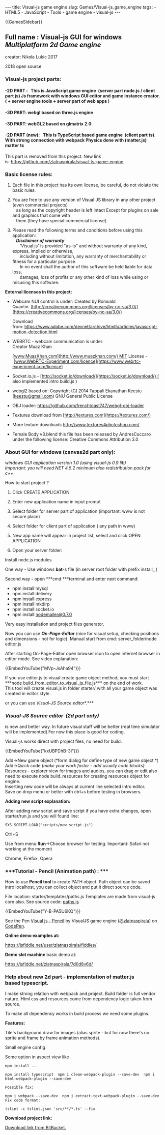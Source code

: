 --- title: Visual-js game engine slug: Games/Visual-js\_game\_engine tags: - HTML5 - JavaScript - Tools - game engine - visual-js ---

{{GamesSidebar}}

Full name : Visual-js GUI for windows *Multiplatform 2d Game engine*
--------------------------------------------------------------------

creator: Nikola Lukic 2017

2018 open source

### Visual-js project parts:

#### -2D PART :   This is JavaScript game engine  (server part node.js / client part js) Js framework with windows GUI editor and game instance creator. ( + server engine tools + server part of web apps )

#### -3D PART: webgl based on three.js engine

#### -3D PART: webGL2 based on glmatrix 2.0

#### -2D PART (new):   This is TypeScript based game engine  (client part ts). With strong connection with webpack Physics done with (matter.js) matter ts

This part is removed from this project. New link is: https://github.com/zlatnaspirala/visual-ts-game-engine

### Basic license rules:

1) Each file in this project has its own license, be careful, do not violate the basic rules.

2) You are free to use any version of Visual JS library in any other project (even commercial projects)  
   as long as the copyright header is left intact Except for plugins on sale and graphics that come with  
   them (they have special commercial license).  
3) Please read the following terms and conditions before using this application:  
   ***Disclaimer of warranty***  
      'Visual js' is provided "as-is" and without warranty of any kind, express, implied or otherwise,  
      including without limitation, any warranty of merchantability or fitness for a particular purpose.    
      In no event shall the author of this software be held liable for data loss,  
      damages, loss of profits or any other kind of loss while using or misusing this software.

**External licenses in this project:**

-   Webcam NUI control is under: Created by Romuald Quantin. [http://creativecommons.org/licenses/by-nc-sa/3.0/](https://creativecommons.org/licenses/by-nc-sa/3.0/)

    Download from: <https://www.adobe.com/devnet/archive/html5/articles/javascript-motion-detection.html>

-   WEBRTC - webcam communication is under:  
    Creator Muaz Khan

    [www.MuazKhan.com](http://www.muazkhan.com/) MIT License - [www.WebRTC-Experiment.com/licence](https://www.webrtc-experiment.com/licence)

-   Socket.io.js - [http://socket.io/download/](https://socket.io/download/) ( also implemented intro build.js )

-   webgl2 based on: Copyright (C) 2014 Tappali Ekanathan Keestu (<keestu@gmail.com>) GNU General Public License

-   OBJ loader: <https://github.com/frenchtoast747/webgl-obj-loader>

-   Textures download from [http://textures.com](https://textures.com/)

-   More texture downloads <http://www.textures4photoshop.com/>

-   Female Body v3.blend this file has been released by AndresCuccaro under the following license: Creative Commons Attribution 3.0

### About GUI for windows (canvas2d part only):

*windows GUI application version 1.0 (using visual-js 0.9 lib)  
Important: you will need NET 4.5.2 minimum also redistribution pack for c++*

How to start project ?

1) Click CREATE APPLICATION   
2) Enter new application name in input prompt  
3) Select folder for server part of application (important: www is not secure place)  
4) Select folder for client part of application ( any path in www)  
5) New app name will appear in project list, select and click OPEN APPLICATION

6) Open your server folder: 

Install node.js modules 

One way - Use windows **bat**-s file (in server root folder with prefix install\_ )

Second way - open ***cmd ***terminal and enter next command: 

-   npm install mysql
-   npm install delivery
-   npm install express
-   npm install mkdirp
-   npm install socket.io
-   npm install nodemailer@0.7.0

Very easy installation and project files generator.

Now you can use ***On-Page-Editor*** (nice for visual setup, checking positions and dimensions - not for logic). Manual start from cmd: server\_folder/node editor.js

After starting On-Page-Editor open browser icon to open internet browser in editor mode. See video explanation:

{{EmbedYouTube("MVp-JsAha94")}}

If you use editor.js to visual create game object method, you must start \*\*\*node build\_from\_editor\_to\_visual\_js\_file.js\*\*\* on the end of work.  
This tool will create visual.js in folder starter/ with all your game object was created in editor style.

or you can use *Visual-JS Source editor**.***

### ***Visual-JS Source editor  (2d part only)***

is new and better way. In future visual staff will be better (real time simulator will be implemented).For now this place is good for coding.

Visual-js works direct with project files, no need for build.

{{EmbedYouTube("kxUBPDhB-3I")}}

Add-&gt;New game object (*form dialog for define type of new game object *)  
Add-&gt;Quick code (*make your work faster - add usually code blocks)*  
Resources - explorer view for images and audios, you can drag or edit also need to execute node build\_resources for creating resources object for engine.  
Inserting new code will be always at current line selected intro editor.  
Save on drop menu or better with ctrl+s before testing in browsers.

**Adding new script explanation:**

After adding new script and save script if you have extra changes, open starter/run.js and you will found line:

    SYS.SCRIPT.LOAD("scripts/new_script.js")

Ctrl+S

Use from menu **Run**-&gt;Choose browser for testing. Important: Safari not working at the moment

Chrome, Firefox, Opera

### ***Tutorial - Pencil (Animation path) : ***

How to use **Pencil tool** to create PATH object. Path object can be saved intro localhost, you can collect object and put it direct source code.

File location: starter/templates/paths.js Templates are made from visual-js core also. See source code: [paths.js](https://bitbucket.org/nikola_l/visual-js/src/93027dcab76972c6a6432431e1a3341c0e231d61/project/program_instance/starter/templates/paths.js?at=master&fileviewer=file-view-default) 

{{EmbedYouTube("Y-B-PA5U6KQ")}}

See the Pen [Visual js - Pencil](https://codepen.io/zlatnaspirala/pen/jrzNko/) by VisualJS game engine ([@zlatnaspirala](https://codepen.io/zlatnaspirala)) on [CodePen](https://codepen.io).

**Online demo examples at:**

<https://jsfiddle.net/user/zlatnaspirala/fiddles/>

**Demo slot machine** basic demo at:

<https://jsfiddle.net/zlatnaspirala/7d0d8v6d/>

### Help about new 2d part - implementation of matter.js based typescript.

I make strong relation with webpack and project. Build folder is full vendor nature. Html css and resources come from dependency logic taken from source.

To make all dependency works in build process we need some plugins.

**Features:**

Tile's background draw for images (alias sprite - but for now there's no sprite and frame by frame animation methods).

Small engine config.

Some option in aspect view like 

`npm install ...`

`npm install typescript  npm i clean-webpack-plugin --save-dev  npm i html-webpack-plugin --save-dev`

`Possible fix:`

`npm i webpack --save-dev  npm i extract-text-webpack-plugin --save-dev    Fix code format:`

`tslint -c tslint.json 'src/**/*.ts' --fix`

**Download project link:**

[Download link from BitBucket.](https://bitbucket.org/nikola_l/visual-js)
